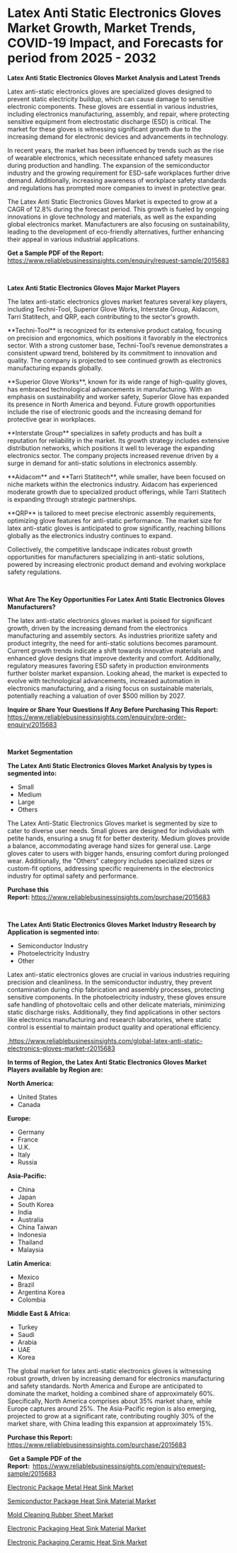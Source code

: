 <p><h1>Latex Anti Static Electronics Gloves Market Growth, Market Trends, COVID-19 Impact, and Forecasts for period from 2025 - 2032</h1></p><p><strong>Latex Anti Static Electronics Gloves Market Analysis and Latest Trends</strong></p>
<p><p>Latex anti-static electronics gloves are specialized gloves designed to prevent static electricity buildup, which can cause damage to sensitive electronic components. These gloves are essential in various industries, including electronics manufacturing, assembly, and repair, where protecting sensitive equipment from electrostatic discharge (ESD) is critical. The market for these gloves is witnessing significant growth due to the increasing demand for electronic devices and advancements in technology.</p><p>In recent years, the market has been influenced by trends such as the rise of wearable electronics, which necessitate enhanced safety measures during production and handling. The expansion of the semiconductor industry and the growing requirement for ESD-safe workplaces further drive demand. Additionally, increasing awareness of workplace safety standards and regulations has prompted more companies to invest in protective gear.</p><p>The Latex Anti Static Electronics Gloves Market is expected to grow at a CAGR of 12.8% during the forecast period. This growth is fueled by ongoing innovations in glove technology and materials, as well as the expanding global electronics market. Manufacturers are also focusing on sustainability, leading to the development of eco-friendly alternatives, further enhancing their appeal in various industrial applications.</p></p>
<p><strong>Get a Sample PDF of the Report:&nbsp;</strong> <a href="https://www.reliablebusinessinsights.com/enquiry/request-sample/2015683?utm_campaign=117&utm_medium=2&utm_source=Github&utm_content=ia&utm_term=17012025&utm_id=latex-anti-static-electronics-gloves">https://www.reliablebusinessinsights.com/enquiry/request-sample/2015683</a></p>
<p>&nbsp;</p>
<p><strong>Latex Anti Static Electronics Gloves Major Market Players</strong></p>
<p><p>The latex anti-static electronics gloves market features several key players, including Techni-Tool, Superior Glove Works, Interstate Group, Aidacom, Tarri Statitech, and QRP, each contributing to the sector's growth.</p><p>**Techni-Tool** is recognized for its extensive product catalog, focusing on precision and ergonomics, which positions it favorably in the electronics sector. With a strong customer base, Techni-Tool’s revenue demonstrates a consistent upward trend, bolstered by its commitment to innovation and quality. The company is projected to see continued growth as electronics manufacturing expands globally.</p><p>**Superior Glove Works**, known for its wide range of high-quality gloves, has embraced technological advancements in manufacturing. With an emphasis on sustainability and worker safety, Superior Glove has expanded its presence in North America and beyond. Future growth opportunities include the rise of electronic goods and the increasing demand for protective gear in workplaces.</p><p>**Interstate Group** specializes in safety products and has built a reputation for reliability in the market. Its growth strategy includes extensive distribution networks, which positions it well to leverage the expanding electronics sector. The company projects increased revenue driven by a surge in demand for anti-static solutions in electronics assembly.</p><p>**Aidacom** and **Tarri Statitech**, while smaller, have been focused on niche markets within the electronics industry. Aidacom has experienced moderate growth due to specialized product offerings, while Tarri Statitech is expanding through strategic partnerships.</p><p>**QRP** is tailored to meet precise electronic assembly requirements, optimizing glove features for anti-static performance. The market size for latex anti-static gloves is anticipated to grow significantly, reaching billions globally as the electronics industry continues to expand.</p><p>Collectively, the competitive landscape indicates robust growth opportunities for manufacturers specializing in anti-static solutions, powered by increasing electronic product demand and evolving workplace safety regulations.</p></p>
<p>&nbsp;</p>
<p><strong>What Are The Key Opportunities For Latex Anti Static Electronics Gloves Manufacturers?</strong></p>
<p><p>The latex anti-static electronics gloves market is poised for significant growth, driven by the increasing demand from the electronics manufacturing and assembly sectors. As industries prioritize safety and product integrity, the need for anti-static solutions becomes paramount. Current growth trends indicate a shift towards innovative materials and enhanced glove designs that improve dexterity and comfort. Additionally, regulatory measures favoring ESD safety in production environments further bolster market expansion. Looking ahead, the market is expected to evolve with technological advancements, increased automation in electronics manufacturing, and a rising focus on sustainable materials, potentially reaching a valuation of over $500 million by 2027.</p></p>
<p><strong>Inquire or Share Your Questions If Any Before Purchasing This Report:</strong> <a href="https://www.reliablebusinessinsights.com/enquiry/pre-order-enquiry/2015683?utm_campaign=117&utm_medium=2&utm_source=Github&utm_content=ia&utm_term=17012025&utm_id=latex-anti-static-electronics-gloves">https://www.reliablebusinessinsights.com/enquiry/pre-order-enquiry/2015683</a></p>
<p>&nbsp;</p>
<p><strong>Market Segmentation</strong></p>
<p><strong>The Latex Anti Static Electronics Gloves Market Analysis by types is segmented into:</strong></p>
<p><ul><li>Small</li><li>Medium</li><li>Large</li><li>Others</li></ul></p>
<p><p>The Latex Anti-Static Electronics Gloves market is segmented by size to cater to diverse user needs. Small gloves are designed for individuals with petite hands, ensuring a snug fit for better dexterity. Medium gloves provide a balance, accommodating average hand sizes for general use. Large gloves cater to users with bigger hands, ensuring comfort during prolonged wear. Additionally, the "Others" category includes specialized sizes or custom-fit options, addressing specific requirements in the electronics industry for optimal safety and performance.</p></p>
<p><strong>Purchase this Report:&nbsp;</strong><a href="https://www.reliablebusinessinsights.com/purchase/2015683?utm_campaign=117&utm_medium=2&utm_source=Github&utm_content=ia&utm_term=17012025&utm_id=latex-anti-static-electronics-gloves">https://www.reliablebusinessinsights.com/purchase/2015683</a></p>
<p>&nbsp;</p>
<p><strong>The Latex Anti Static Electronics Gloves Market Industry Research by Application is segmented into:</strong></p>
<p><ul><li>Semiconductor Industry</li><li>Photoelectricity Industry</li><li>Other</li></ul></p>
<p><p>Latex anti-static electronics gloves are crucial in various industries requiring precision and cleanliness. In the semiconductor industry, they prevent contamination during chip fabrication and assembly processes, protecting sensitive components. In the photoelectricity industry, these gloves ensure safe handling of photovoltaic cells and other delicate materials, minimizing static discharge risks. Additionally, they find applications in other sectors like electronics manufacturing and research laboratories, where static control is essential to maintain product quality and operational efficiency.</p></p>
<p><a href="https://www.reliablebusinessinsights.com/global-latex-anti-static-electronics-gloves-market-r2015683?utm_campaign=117&utm_medium=2&utm_source=Github&utm_content=ia&utm_term=17012025&utm_id=latex-anti-static-electronics-gloves">&nbsp;https://www.reliablebusinessinsights.com/global-latex-anti-static-electronics-gloves-market-r2015683</a></p>
<p><strong>In terms of Region, the Latex Anti Static Electronics Gloves Market Players available by Region are:</strong></p>
<p>
    <p> <strong> North America: </strong>
        <ul>
            <li>United States</li>
            <li>Canada</li>
        </ul>
        </p> 
    <p> <strong> Europe: </strong>
        <ul>
            <li>Germany</li>
            <li>France</li>
            <li>U.K.</li>
            <li>Italy</li>
            <li>Russia</li>
        </ul>
        </p> 
    <p> <strong> Asia-Pacific: </strong>
        <ul>
            <li>China</li>
            <li>Japan</li>
            <li>South Korea</li>
            <li>India</li>
            <li>Australia</li>
            <li>China Taiwan</li>
            <li>Indonesia</li>
            <li>Thailand</li>
            <li>Malaysia</li>
        </ul>
        </p> 
    <p> <strong> Latin America: </strong>
        <ul>
            <li>Mexico</li>
            <li>Brazil</li>
            <li>Argentina Korea</li>
            <li>Colombia</li>
        </ul>
        </p> 
    <p> <strong> Middle East & Africa: </strong>
        <ul>
            <li>Turkey</li>
            <li>Saudi</li>
            <li>Arabia</li>
            <li>UAE</li>
            <li>Korea</li>
        </ul>
    </p>
    </p>
<p><p>The global market for latex anti-static electronics gloves is witnessing robust growth, driven by increasing demand for electronics manufacturing and safety standards. North America and Europe are anticipated to dominate the market, holding a combined share of approximately 60%. Specifically, North America comprises about 35% market share, while Europe captures around 25%. The Asia-Pacific region is also emerging, projected to grow at a significant rate, contributing roughly 30% of the market share, with China leading this expansion at approximately 15%.</p></p>
<p><strong>Purchase this Report: </strong><a href="https://www.reliablebusinessinsights.com/purchase/2015683?utm_campaign=117&utm_medium=2&utm_source=Github&utm_content=ia&utm_term=17012025&utm_id=latex-anti-static-electronics-gloves">https://www.reliablebusinessinsights.com/purchase/2015683</a></p>
<p>&nbsp;<strong>Get a Sample PDF of the Report:&nbsp;&nbsp;</strong><a href="https://www.reliablebusinessinsights.com/enquiry/request-sample/2015683?utm_campaign=117&utm_medium=2&utm_source=Github&utm_content=ia&utm_term=17012025&utm_id=latex-anti-static-electronics-gloves">https://www.reliablebusinessinsights.com/enquiry/request-sample/2015683</a></p>
<p><strong></strong></p>
<p><p><a href="https://github.com/lashaunm5st/Market-Research-Report-List-1/blob/main/electronic-package-metal-heat-sink-market.md?utm_campaign=117&utm_medium=2&utm_source=Github&utm_content=ia&utm_term=17012025&utm_id=latex-anti-static-electronics-gloves">Electronic Package Metal Heat Sink Market</a></p><p><a href="https://github.com/kimberjam0i/Market-Research-Report-List-1/blob/main/semiconductor-package-heat-sink-material-market.md?utm_campaign=117&utm_medium=2&utm_source=Github&utm_content=ia&utm_term=17012025&utm_id=latex-anti-static-electronics-gloves">Semiconductor Package Heat Sink Material Market</a></p><p><a href="https://github.com/darenph8er/Market-Research-Report-List-1/blob/main/mold-cleaning-rubber-sheet-market.md?utm_campaign=117&utm_medium=2&utm_source=Github&utm_content=ia&utm_term=17012025&utm_id=latex-anti-static-electronics-gloves">Mold Cleaning Rubber Sheet Market</a></p><p><a href="https://github.com/ElviraLeka1962/Market-Research-Report-List-1/blob/main/electronic-packaging-heat-sink-material-market.md?utm_campaign=117&utm_medium=2&utm_source=Github&utm_content=ia&utm_term=17012025&utm_id=latex-anti-static-electronics-gloves">Electronic Packaging Heat Sink Material Market</a></p><p><a href="https://github.com/osbornrdaflalo/Market-Research-Report-List-1/blob/main/electronic-packaging-ceramic-heat-sink-market.md?utm_campaign=117&utm_medium=2&utm_source=Github&utm_content=ia&utm_term=17012025&utm_id=latex-anti-static-electronics-gloves">Electronic Packaging Ceramic Heat Sink Market</a></p></p>